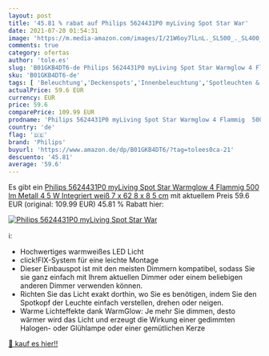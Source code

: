 ```yaml
---
layout: post
title: '45.81 % rabat auf Philips 5624431P0 myLiving Spot Star War'
date: 2021-07-20 01:54:31
image: 'https://m.media-amazon.com/images/I/21W6oy7lLnL._SL500_._SL400_.jpg'
comments: true
category: ofertas
author: 'tole.es'
slug: 'B01GKB4DT6-de Philips 5624431P0 myLiving Spot Star Warmglow 4 Flammig...'
sku: 'B01GKB4DT6-de'
tags: [ 'Beleuchtung','Deckenspots','Innenbeleuchtung','Spotleuchten & Spotbalken','philips', ]
actualPrice: 59.6 EUR
currency: EUR
price: 59.6
comparePrice: 109.99 EUR
prodname: 'Philips 5624431P0 myLiving Spot Star Warmglow 4 Flammig  500 lm  Metall  4 5 W  Integriert  weiß  7 x 62 8 x 8 5 cm'
country: 'de'
flag: '🇩🇪'
brand: 'Philips'
buyurl: 'https://www.amazon.de/dp/B01GKB4DT6/?tag=tolees0ca-21'
descuento: '45.81'
average: '59.6'
---
```


Es gibt ein [Philips 5624431P0 myLiving Spot Star Warmglow 4 Flammig  500 lm  Metall  4 5 W  Integriert  weiß  7 x 62 8 x 8 5 cm](https://www.amazon.de/dp/B01GKB4DT6/?tag=tolees0ca-21) mit aktuellem Preis 59.6 EUR (original: 109.99 EUR) 45.81 % Rabatt hier:

[![Philips 5624431P0 myLiving Spot Star War](https://m.media-amazon.com/images/I/21W6oy7lLnL._SL500_._SL400_.jpg)](https://www.amazon.de/dp/B01GKB4DT6/?tag=tolees0ca-21)

ℹ️:

- Hochwertiges warmweißes LED Licht
- click!FIX-System für eine leichte Montage
- Dieser Einbauspot ist mit den meisten Dimmern kompatibel, sodass Sie sie ganz einfach mit Ihrem aktuellen Dimmer oder einem beliebigen anderen Dimmer verwenden können.
- Richten Sie das Licht exakt dorthin, wo Sie es benötigen, indem Sie den Spotkopf der Leuchte einfach verstellen, drehen oder neigen.
- Warme Lichteffekte dank WarmGlow: Je mehr Sie dimmen, desto wärmer wird das Licht und erzeugt die Wirkung einer gedimmten Halogen- oder Glühlampe oder einer gemütlichen Kerze

[🛒 kauf es hier!!](https://www.amazon.de/dp/B01GKB4DT6/?tag=tolees0ca-21)
